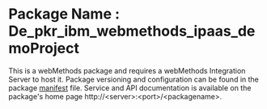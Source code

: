 # Package Name : De_pkr_ibm_webmethods_ipaas_demoProject
This is a webMethods package and requires a webMethods Integration Server to host it. Package versioning and configuration can be found in the package [manifest](./De_pkr_ibm_webmethods_ipaas_demoProject/manifest.v3) file. Service and API documentation is available on the package's home page http://&lt;server&gt;:&lt;port&gt;/&lt;packagename>.